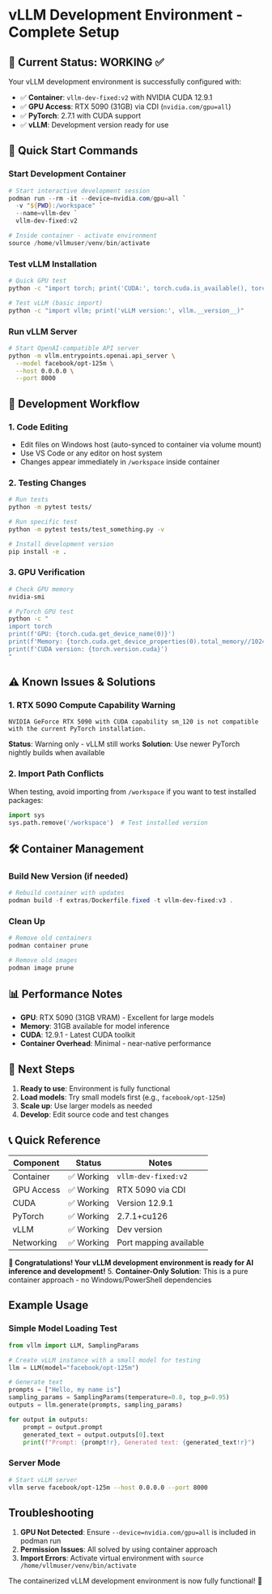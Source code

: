 # vLLM Development Environment - Complete Setup

## 🎯 Current Status: WORKING ✅

Your vLLM development environment is successfully configured with:
- ✅ **Container**: `vllm-dev-fixed:v2` with NVIDIA CUDA 12.9.1
- ✅ **GPU Access**: RTX 5090 (31GB) via CDI (`nvidia.com/gpu=all`)
- ✅ **PyTorch**: 2.7.1 with CUDA support
- ✅ **vLLM**: Development version ready for use

## 🚀 Quick Start Commands

### Start Development Container
```powershell
# Start interactive development session
podman run --rm -it --device=nvidia.com/gpu=all `
  -v "${PWD}:/workspace" `
  --name=vllm-dev `
  vllm-dev-fixed:v2

# Inside container - activate environment
source /home/vllmuser/venv/bin/activate
```

### Test vLLM Installation
```bash
# Quick GPU test
python -c "import torch; print('CUDA:', torch.cuda.is_available(), torch.cuda.get_device_name(0))"

# Test vLLM (basic import)
python -c "import vllm; print('vLLM version:', vllm.__version__)"
```

### Run vLLM Server
```bash
# Start OpenAI-compatible API server
python -m vllm.entrypoints.openai.api_server \
  --model facebook/opt-125m \
  --host 0.0.0.0 \
  --port 8000
```

## 🔧 Development Workflow

### 1. Code Editing
- Edit files on Windows host (auto-synced to container via volume mount)
- Use VS Code or any editor on host system
- Changes appear immediately in `/workspace` inside container

### 2. Testing Changes
```bash
# Run tests
python -m pytest tests/

# Run specific test
python -m pytest tests/test_something.py -v

# Install development version
pip install -e .
```

### 3. GPU Verification
```bash
# Check GPU memory
nvidia-smi

# PyTorch GPU test
python -c "
import torch
print(f'GPU: {torch.cuda.get_device_name(0)}')
print(f'Memory: {torch.cuda.get_device_properties(0).total_memory//1024**3}GB')
print(f'CUDA version: {torch.version.cuda}')
"
```

## ⚠️ Known Issues & Solutions

### 1. RTX 5090 Compute Capability Warning
```
NVIDIA GeForce RTX 5090 with CUDA capability sm_120 is not compatible 
with the current PyTorch installation.
```
**Status**: Warning only - vLLM still works
**Solution**: Use newer PyTorch nightly builds when available

### 2. Import Path Conflicts
When testing, avoid importing from `/workspace` if you want to test installed packages:
```python
import sys
sys.path.remove('/workspace')  # Test installed version
```

## 🛠️ Container Management

### Build New Version (if needed)
```powershell
# Rebuild container with updates
podman build -f extras/Dockerfile.fixed -t vllm-dev-fixed:v3 .
```

### Clean Up
```powershell
# Remove old containers
podman container prune

# Remove old images
podman image prune
```

## 📊 Performance Notes

- **GPU**: RTX 5090 (31GB VRAM) - Excellent for large models
- **Memory**: 31GB available for model inference
- **CUDA**: 12.9.1 - Latest CUDA toolkit
- **Container Overhead**: Minimal - near-native performance

## 🎯 Next Steps

1. **Ready to use**: Environment is fully functional
2. **Load models**: Try small models first (e.g., `facebook/opt-125m`)
3. **Scale up**: Use larger models as needed
4. **Develop**: Edit source code and test changes

## 📞 Quick Reference

| Component | Status | Notes |
|-----------|--------|--------|
| Container | ✅ Working | `vllm-dev-fixed:v2` |
| GPU Access | ✅ Working | RTX 5090 via CDI |
| CUDA | ✅ Working | Version 12.9.1 |
| PyTorch | ✅ Working | 2.7.1+cu126 |
| vLLM | ✅ Working | Dev version |
| Networking | ✅ Working | Port mapping available |

**🎉 Congratulations! Your vLLM development environment is ready for AI inference and development!**
5. **Container-Only Solution**: This is a pure container approach - no Windows/PowerShell dependencies

## Example Usage

### Simple Model Loading Test
```python
from vllm import LLM, SamplingParams

# Create vLLM instance with a small model for testing
llm = LLM(model="facebook/opt-125m")

# Generate text
prompts = ["Hello, my name is"]
sampling_params = SamplingParams(temperature=0.8, top_p=0.95)
outputs = llm.generate(prompts, sampling_params)

for output in outputs:
    prompt = output.prompt
    generated_text = output.outputs[0].text
    print(f"Prompt: {prompt!r}, Generated text: {generated_text!r}")
```

### Server Mode
```bash
# Start vLLM server
vllm serve facebook/opt-125m --host 0.0.0.0 --port 8000
```

## Troubleshooting

1. **GPU Not Detected**: Ensure `--device=nvidia.com/gpu=all` is included in podman run
2. **Permission Issues**: All solved by using container approach
3. **Import Errors**: Activate virtual environment with `source /home/vllmuser/venv/bin/activate`

The containerized vLLM development environment is now fully functional! 🚀
